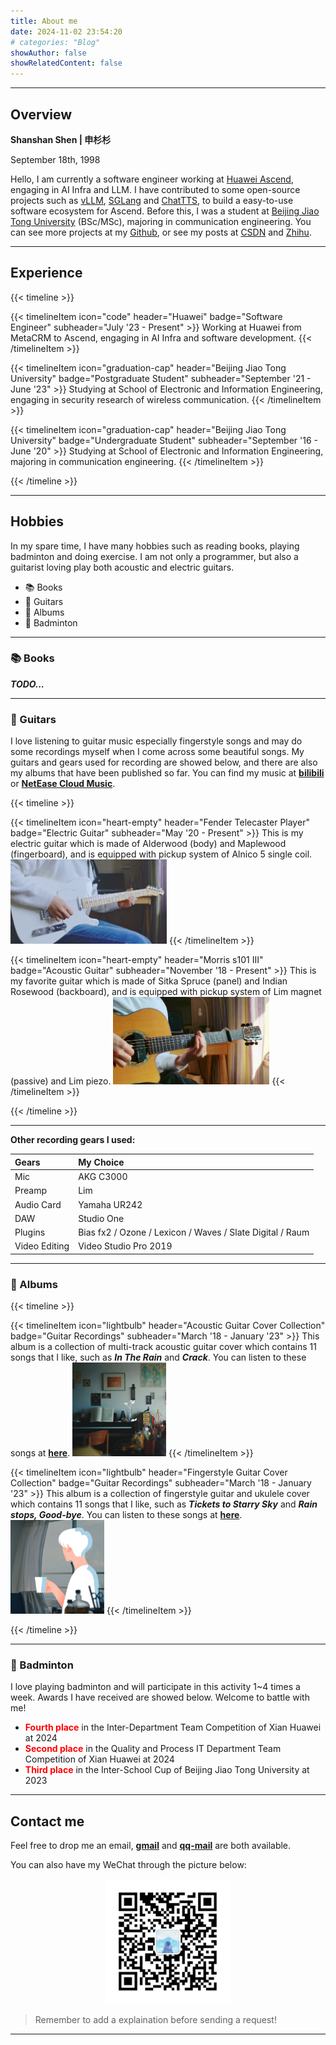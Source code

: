 ```yaml
---
title: About me
date: 2024-11-02 23:54:20
# categories: "Blog"
showAuthor: false
showRelatedContent: false
---
```


---

## Overview

**Shanshan Shen | 申杉杉**

September 18th, 1998

<!-- <center>
    <img src="./images/me.jpg" width="180" alt="me">
</center> -->

Hello, I am currently a software engineer working at [Huawei Ascend](https://www.hiascend.com/), engaging in AI Infra and LLM. I have contributed to some open-source projects such as [vLLM](https://github.com/vllm-project/vllm), [SGLang](https://github.com/sgl-project/sglang) and [ChatTTS](https://github.com/2noise/ChatTTS), to build a easy-to-use software ecosystem for Ascend. Before this, I was a student at [Beijing Jiao Tong University](https://www.bjtu.edu.cn/) (BSc/MSc), majoring in communication engineering. You can see more projects at my [Github](https://github.com/shen-shanshan), or see my posts at [CSDN](https://blog.csdn.net/weixin_44162047?type=blog) and [Zhihu](https://www.zhihu.com/people/sss-53-26).

---

## Experience

{{< timeline >}}

{{< timelineItem icon="code" header="Huawei" badge="Software Engineer" subheader="July '23 - Present" >}}
Working at Huawei from MetaCRM to Ascend, engaging in AI Infra and software development.
{{< /timelineItem >}}

{{< timelineItem icon="graduation-cap" header="Beijing Jiao Tong University" badge="Postgraduate Student" subheader="September '21 - June '23" >}}
Studying at School of Electronic and Information Engineering, engaging in security research of wireless communication.
{{< /timelineItem >}}

{{< timelineItem icon="graduation-cap" header="Beijing Jiao Tong University" badge="Undergraduate Student" subheader="September '16 - June '20" >}}
Studying at School of Electronic and Information Engineering, majoring in communication engineering.
{{< /timelineItem >}}

{{< /timeline >}}

---

## Hobbies

In my spare time, I have many hobbies such as reading books, playing badminton and doing exercise. I am not only a programmer, but also a guitarist loving play both acoustic and electric guitars.

- 📚 Books
- 🎸 Guitars
- 🎵 Albums
- 🏸 Badminton

---

### 📚 Books

**_TODO..._**

---

### 🎸 Guitars

I love listening to guitar music especially fingerstyle songs and may do some recordings myself when I come across some beautiful songs. My guitars and gears used for recording are showed below, and there are also my albums that have been published so far. You can find my music at <b><a href="https://space.bilibili.com/14112152">bilibili</a></b> or <b><a href="https://music.163.com/#/artist?id=62054947">NetEase Cloud Music</a></b>.

{{< timeline >}}

{{< timelineItem icon="heart-empty" header="Fender Telecaster Player" badge="Electric Guitar" subheader="May '20 - Present" >}}
This is my electric guitar which is made of Alderwood (body) and Maplewood (fingerboard), and is equipped with pickup system of Alnico 5 single coil.
<img src="./images/guitar2.jpg" width="250" alt="guitar2">
{{< /timelineItem >}}

{{< timelineItem icon="heart-empty" header="Morris s101 Ⅲ" badge="Acoustic Guitar" subheader="November '18 - Present" >}}
This is my favorite guitar which is made of Sitka Spruce (panel) and Indian Rosewood (backboard), and is equipped with pickup system of Lim magnet (passive) and Lim piezo.
<img src="./images/guitar1.jpg" width="250" alt="guitar1">
{{< /timelineItem >}}

{{< /timeline >}}

---

**Other recording gears I used:**

| Gears | My Choice |
|:---------|:----------|
| Mic | AKG C3000 |
| Preamp | Lim |
| Audio Card | Yamaha UR242 |
| DAW | Studio One |
| Plugins | Bias fx2 / Ozone / Lexicon / Waves / Slate Digital / Raum |
| Video Editing | Video Studio Pro 2019 |

---

### 🎵 Albums

<!-- **I have published 2 albums so far:** -->

{{< timeline >}}

{{< timelineItem icon="lightbulb" header="Acoustic Guitar Cover Collection" badge="Guitar Recordings" subheader="March '18 - January '23" >}}
This album is a collection of multi-track acoustic guitar cover which contains 11 songs that I like, such as <b><i>In The Rain</i></b> and <b><i>Crack</i></b>. You can listen to these songs at <b><a href="https://music.163.com/#/album?id=197408623">here</a></b>.
<img src="./images/album1.png" width="150" alt="album1">
{{< /timelineItem >}}

{{< timelineItem icon="lightbulb" header="Fingerstyle Guitar Cover Collection" badge="Guitar Recordings" subheader="March '18 - January '23" >}}
This album is a collection of fingerstyle guitar and ukulele cover which contains 11 songs that I like, such as <b><i>Tickets to Starry Sky</i></b> and <b><i>Rain stops, Good-bye</i></b>. You can listen to these songs at <b><a href="https://music.163.com/#/album?id=197653151">here</a></b>.
<img src="./images/album2.png" width="150" alt="album2">
{{< /timelineItem >}}

{{< /timeline >}}

---

### 🏸 Badminton

I love playing badminton and will participate in this activity 1~4 times a week. Awards I have received are showed below. Welcome to battle with me!

- <b><font color="#ff0000">Fourth place</font></b> in the Inter-Department Team Competition of Xian Huawei at 2024
- <b><font color="#ff0000">Second place</font></b> in the Quality and Process IT Department Team Competition of Xian Huawei at 2024
- <b><font color="#ff0000">Third place</font></b> in the Inter-School Cup of Beijing Jiao Tong University at 2023

---

## Contact me

<p>Feel free to drop me an email, <b><a href="shanshanshen333@gmail.com">gmail</a></b> and <b><a href="467638484@qq.com">qq-mail</a></b> are both available.</p>

You can also have my WeChat through the picture below:

<center>
    <img src="./images/WeChat.png" width="200" alt="WeChat">
</center>

> Remember to add a explaination before sending a request!

---
